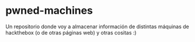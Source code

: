 # pwned-machines
Un repositorio donde voy a almacenar información de distintas máquinas de hackthebox (o de otras páginas web) y otras cositas :)
